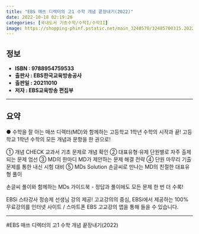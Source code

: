 ```yaml
---
title: "EBS 매쓰 디렉터의 고1 수학 개념 끝장내기(2022)"
date: 2022-10-18 02:19:26
categories: [국내도서 기초수학/수학I/수학II]
image: https://shopping-phinf.pstatic.net/main_3248570/32485700315.20220527044633.jpg
---
```


## **정보**

- **ISBN : 9788954759533**
- **출판사 : EBS한국교육방송공사**
- **출판일 : 20211010**
- **저자 : EBS교육방송 편집부**

------



## **요약**

● 수학을 잘 아는 매쓰 디렉터(MD)와 함께하는 고등학교 1학년 수학의 시작과 끝!
고등학교 1학년 수학의 모든 개념과 문항을 한 권으로!

① 개념 CHECK 교과서 기초 문제로 개념 확인
② 대표유형·유제 단원별로 자주 출제되는 문제 엄선
③ MD의 한마디 MD가 제안하는 문제 해결 전략
④ 단원 마무리 기출문제를 통한 내신 시험 대비
⑤ MDs Solution 손글씨로 만나는 MD의 친절한 대표유형 풀이

손글씨 풀이와 함께하는 MDs 가이드북 - 정답과 풀이에도 모든 문제 한 번 더 수록!

EBSi 스타강사 정승제 선생님 강의 제공!
고교강의의 중심, EBSi에서 제공하는 100% 무료강의를 인터넷 사이트 / 스마트폰 EBS 고교강의 앱을 통해 들을 수 있습니다.

------

#EBS 매쓰 디렉터의 고1 수학 개념 끝장내기(2022)


